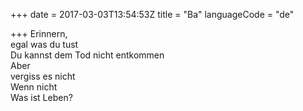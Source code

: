 +++
date = 2017-03-03T13:54:53Z
title = "Ba"
languageCode = "de"

+++ 
Erinnern,     
egal was du tust   
Du kannst dem Tod nicht entkommen   
Aber   
vergiss es nicht   
Wenn nicht   
Was ist Leben?  